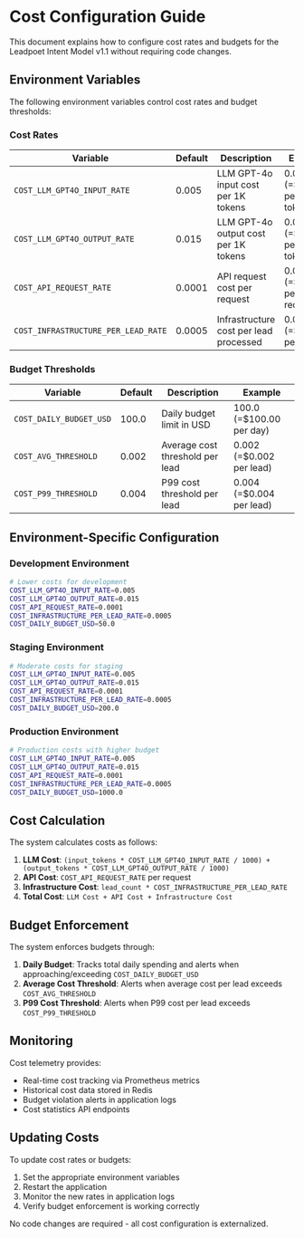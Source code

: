 # Cost Configuration Guide

This document explains how to configure cost rates and budgets for the Leadpoet Intent Model v1.1 without requiring code changes.

## Environment Variables

The following environment variables control cost rates and budget thresholds:

### Cost Rates

| Variable | Default | Description | Example |
|----------|---------|-------------|---------|
| `COST_LLM_GPT4O_INPUT_RATE` | 0.005 | LLM GPT-4o input cost per 1K tokens | 0.005 (=$5.00 per 1M tokens) |
| `COST_LLM_GPT4O_OUTPUT_RATE` | 0.015 | LLM GPT-4o output cost per 1K tokens | 0.015 (=$15.00 per 1M tokens) |
| `COST_API_REQUEST_RATE` | 0.0001 | API request cost per request | 0.0001 (=$0.0001 per request) |
| `COST_INFRASTRUCTURE_PER_LEAD_RATE` | 0.0005 | Infrastructure cost per lead processed | 0.0005 (=$0.0005 per lead) |

### Budget Thresholds

| Variable | Default | Description | Example |
|----------|---------|-------------|---------|
| `COST_DAILY_BUDGET_USD` | 100.0 | Daily budget limit in USD | 100.0 (=$100.00 per day) |
| `COST_AVG_THRESHOLD` | 0.002 | Average cost threshold per lead | 0.002 (=$0.002 per lead) |
| `COST_P99_THRESHOLD` | 0.004 | P99 cost threshold per lead | 0.004 (=$0.004 per lead) |

## Environment-Specific Configuration

### Development Environment
```bash
# Lower costs for development
COST_LLM_GPT4O_INPUT_RATE=0.005
COST_LLM_GPT4O_OUTPUT_RATE=0.015
COST_API_REQUEST_RATE=0.0001
COST_INFRASTRUCTURE_PER_LEAD_RATE=0.0005
COST_DAILY_BUDGET_USD=50.0
```

### Staging Environment
```bash
# Moderate costs for staging
COST_LLM_GPT4O_INPUT_RATE=0.005
COST_LLM_GPT4O_OUTPUT_RATE=0.015
COST_API_REQUEST_RATE=0.0001
COST_INFRASTRUCTURE_PER_LEAD_RATE=0.0005
COST_DAILY_BUDGET_USD=200.0
```

### Production Environment
```bash
# Production costs with higher budget
COST_LLM_GPT4O_INPUT_RATE=0.005
COST_LLM_GPT4O_OUTPUT_RATE=0.015
COST_API_REQUEST_RATE=0.0001
COST_INFRASTRUCTURE_PER_LEAD_RATE=0.0005
COST_DAILY_BUDGET_USD=1000.0
```

## Cost Calculation

The system calculates costs as follows:

1. **LLM Cost**: `(input_tokens * COST_LLM_GPT4O_INPUT_RATE / 1000) + (output_tokens * COST_LLM_GPT4O_OUTPUT_RATE / 1000)`
2. **API Cost**: `COST_API_REQUEST_RATE` per request
3. **Infrastructure Cost**: `lead_count * COST_INFRASTRUCTURE_PER_LEAD_RATE`
4. **Total Cost**: `LLM Cost + API Cost + Infrastructure Cost`

## Budget Enforcement

The system enforces budgets through:

1. **Daily Budget**: Tracks total daily spending and alerts when approaching/exceeding `COST_DAILY_BUDGET_USD`
2. **Average Cost Threshold**: Alerts when average cost per lead exceeds `COST_AVG_THRESHOLD`
3. **P99 Cost Threshold**: Alerts when P99 cost per lead exceeds `COST_P99_THRESHOLD`

## Monitoring

Cost telemetry provides:

- Real-time cost tracking via Prometheus metrics
- Historical cost data stored in Redis
- Budget violation alerts in application logs
- Cost statistics API endpoints

## Updating Costs

To update cost rates or budgets:

1. Set the appropriate environment variables
2. Restart the application
3. Monitor the new rates in application logs
4. Verify budget enforcement is working correctly

No code changes are required - all cost configuration is externalized. 